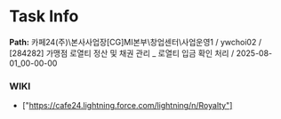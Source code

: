 # Task Info

**Path:** 카페24(주)\본사사업장\[CG]MI본부\창업센터\사업운영1 / ywchoi02 / [284282] 가맹점 로열티 정산 및 채권 관리 _ 로열티 입금 확인 처리 / 2025-08-01_00-00-00

### WIKI
- ["https://cafe24.lightning.force.com/lightning/n/Royalty"]

